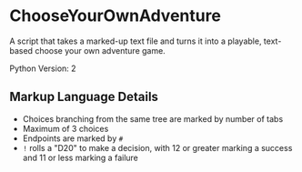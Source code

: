 # ChooseYourOwnAdventure
A script that takes a marked-up text file and turns it into a playable, text-based choose your own adventure game.

Python Version: 2

## Markup Language Details
- Choices branching from the same tree are marked by number of tabs
- Maximum of 3 choices
- Endpoints are marked by `#`
- `!` rolls a "D20" to make a decision, with 12 or greater marking a success and 11 or less marking a failure 
